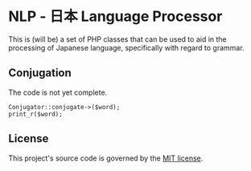 NLP - 日本 Language Processor
============================

This is (will be) a set of PHP classes that can be used to aid in the processing of Japanese language, specifically with regard to grammar.

Conjugation
-----------

The code is not yet complete.

    Conjugator::conjugate->($word);
    print_r($word);

License
-------

This project's source code is governed by the [MIT license](http://opensource.org/licenses/MIT).
